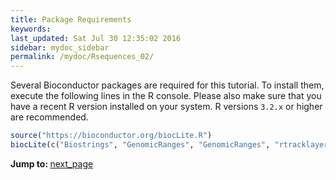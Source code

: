 ```yaml
---
title: Package Requirements
keywords: 
last_updated: Sat Jul 30 12:35:02 2016
sidebar: mydoc_sidebar
permalink: /mydoc/Rsequences_02/
---
```


Several Bioconductor packages are required for this tutorial. To install them, execute
the following lines in the R console. Please also make sure that you have a recent R version
installed on your system. R versions `3.2.x` or higher are recommended.


```r
source("https://bioconductor.org/biocLite.R")
biocLite(c("Biostrings", "GenomicRanges", "GenomicRanges", "rtracklayer", "systemPipeR", "seqLogo", "ShortRead"))
```

<div class="tags">
<b>Jump to: </b>
<a href="../../mydoc/Rsequences_03/" class="btn btn-default navbar-btn cursorNorm" role="button">next_page</a>
</div>
